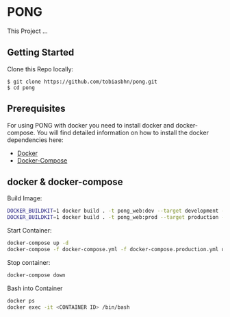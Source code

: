 # PONG
This Project ...
## Getting Started
Clone this Repo locally:
```
$ git clone https://github.com/tobiasbhn/pong.git
$ cd pong
```

## Prerequisites
For using PONG with docker you need to install docker and docker-compose.
You will find detailed information on how to install the docker dependencies here:
* [Docker](https://docs.docker.com/install/)
* [Docker-Compose](https://docs.docker.com/compose/install/)



## docker & docker-compose
Build Image:
```bash
DOCKER_BUILDKIT=1 docker build . -t pong_web:dev --target development --build-arg RAILS_MASTER_KEY=XXXXXXXXXXXX
DOCKER_BUILDKIT=1 docker build . -t pong_web:prod --target production --build-arg RAILS_MASTER_KEY=XXXXXXXXXXXX
```

Start Container:
```bash
docker-compose up -d
docker-compose -f docker-compose.yml -f docker-compose.production.yml up -d
```

Stop container:
```bash
docker-compose down
```

Bash into Container
```bash
docker ps
docker exec -it <CONTAINER ID> /bin/bash
```
